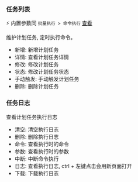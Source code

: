 ### 任务列表

⚡ 内置参数同 `批量执行 > 命令执行` [查看](/operator/exec.md?id=命令内置参数)

维护计划任务, 定时执行命令。

* 新增: 新增计划任务
* 详情: 查看计划任务详情
* 修改: 修改计划任务
* 状态: 修改计划任务状态
* 手动触发: 手动触发计划任务
* 删除: 删除计划任务

### 任务日志

查看计划任务执行日志

* 清空: 清空执行日志
* 删除: 删除执行日志
* 命令: 查看执行时的命令
* 参数: 查看执行时的参数
* 中断: 中断命令执行
* 日志: 查看执行日志, ctrl + 左键点击会用新页面打开
* 下载: 下载执行日志
